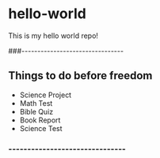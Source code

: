 # hello-world
This is my hello world repo!

###--------------------------------


## Things to do before freedom

* Science Project
* Math Test
* Bible Quiz
* Book Report
* Science Test

### -------------------------------
